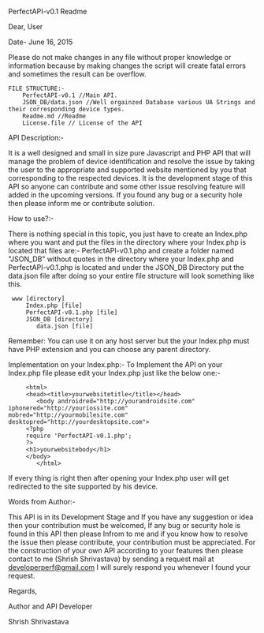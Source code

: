 PerfectAPI-v0.1 Readme

Dear, User

Date- June 16, 2015

  Please do not make changes in any file without proper knowledge or information because by making changes the script will create fatal errors and sometimes the result can be overflow.
	
	FILE STRUCTURE:-
		PerfectAPI-v0.1 //Main API.
		JSON_DB/data.json //Well orgainzed Database various UA Strings and their corresponding device types.
		Readme.md //Readme
		License.file // License of the API

  API Description:-
  
It is a well designed and small in size pure Javascript and PHP API that will manage the problem of device identification and resolve the issue by taking the user to the appropriate and supported website mentioned by you that corresponding to the respected devices. It is     the development stage of this API so anyone can contribute and some other issue resolving feature will added in the upcoming versions. If you found any bug or a security hole then please inform me or contribute solution.
    
  How to use?:-
  
   There is nothing special in this topic, you just have to create an Index.php where you want and put the files in the directory where your Index.php is located that files are:-
    PerfectAPI-v0.1.php
   and create a folder named "JSON_DB" without quotes in the directory where your Index.php and PerfectAPI-v0.1.php is located
   and under the JSON_DB Directory put the data.json file after doing so your entire file structure will look something like this.
   
	 www [directory]
		 Index.php [file]
		 PerfectAPI-v0.1.php [file]
		 JSON_DB [directory]
			data.json [file]
			
   Remember: You can use it on any host server but the your Index.php must have PHP extension and you can choose any parent directory.
   
   Implementation on your Index.php:-
   To Implement the API on your Index.php file please edit your Index.php just like the below one:-
   
   
		 <html>
		 <head><title>yourwebsitetitle</title></head>
    		<body androidred="http://yourandroidsite.com" iphonered="http://youriossite.com" 			mobred="http://yourmobilesite.com" 	              desktopred="http://yourdesktopsite.com">
		 <?php
		 require 'PerfectAPI-v0.1.php';
		 ?>
		 <h1>yourwebsitebody</h1>
		 </body>
    		</html>
    
    
  If every thing is right then after opening your Index.php user will get redirected to the site supported by his device.
  
  Words from Author:- 
  
  This API is in its Development Stage and If you have any suggestion or idea then your contribution must be welcomed, If any bug or security hole is found in this API then please Infrom to me and if you know how to resolve the issue then please contribute, your contribution must be appreciated.
  For the construction of your own API according to your features then please contact to me (Shrish Shrivastava) by sending a request mail at developerperf@gmail.com I will surely respond you whenever I found your request.
  
  Regards,
  
  Author and API Developer
  
  Shrish Shrivastava
  
	
